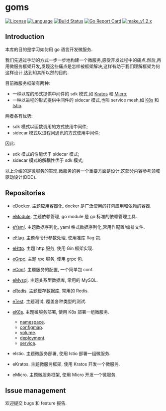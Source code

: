 # goms  

[![License](http://img.shields.io/badge/license-mit-blue.svg?style=flat-square)](https://raw.githubusercontent.com/labstack/echo/master/LICENSE) [![Language](https://img.shields.io/badge/language-go-blue.svg)](https://golang.org/) [![Build Status](http://img.shields.io/travis/fuwensun/goms.svg?style=flat-square)](https://travis-ci.org/fuwensun/goms) [![Go Report Card](https://goreportcard.com/badge/github.com/fuwensun/goms)](https://goreportcard.com/report/github.com/fuwensun/goms) [![make_v1.2.x](https://github.com/fuwensun/goms/workflows/make_v1.2.x/badge.svg)](https://github.com/fuwensun/goms/actions?query=workflow%3Amake_v1.2.x)



## Introduction

本库的目的是学习如何用 go 语言开发微服务.

我们先通过手动的方式一步一步地构建一个微服务,感受开发过程中的痛点.然后,再用微服务框架开发,发现这些痛点是怎样被框架解决,这样有助于我们理解框架为何这样设计,达到知其所以然的目的.

目前微服务框架有两种:
- 一种以库的形式提供中间件的 sdk 模式,如 [Kratos][15] 和 [Micro][16];
- 一种以进程的形式提供中间件的 sidecar 模式,也叫 service mesh,如 [K8s][17] 和 [Istio][18].

两者各有优势:
- sdk 模式以函数调用的方式使用中间件;
- sidecar 模式以进程间通讯的方式使用中间件;

因此:
- sdk 模式的性能优于 sidecar 模式;
- sidecar 模式的解耦性优于 sdk 模式;

以上介绍的是微服务的实现,微服务的另一个重要方面是设计,这部分内容参考领域驱动设计(DDD).

## Repositories

- [eDocker][22].  主题应用容器化, docker 是广泛使用的打包应用和依赖的容器.

- [eModule][21].  主题依赖管理, go module 是 go 标准的依赖管理工具.

- [eYaml][23].  主题数据序列化, yaml 格式数据序列化,常用作配置/编排文件.

- [eFlag][24].  主题命令行参数处理, 使用准库 flag 包.

- [eHttp][25].  主题 http 服务, 使用 Gin 框架实现.

- [eGrpc][26].  主题 rpc 服务, 使用 grpc 包.

- [eConf][27].  主题服务的配置, 一个简单包 conf.

- [eMysql][28].  主题关系型数据库, 常用的 MySQL.

- [eRedis][29].  主题缓存数据库, 常用的 Redis.

- [eTest][30].  主题测试, 覆盖各种类型的测试.

- [eK8s][31].  主题微服务部署, 使用 K8s 部署一组微服务.

    - [namespace][311].
    - [configmap][312].
    - [volume][313].
    - [deployment][314].
    - [service][315].

- eIstio.  主题微服务部署, 使用 Istio 部署一组微服务.

- eKratos.  主题微服务框架, 使用 Kratos 开发一个微服务.

- eMicro.  主题微服务框架, 使用 Micro 开发一个微服务.

## Issue management

欢迎提交 bugs 和 feature 报告.

[15]:https://github.com/bilibili/kratos
[16]:https://github.com/micro/micro
[17]:https://github.com/kubernetes/kubernetes
[18]:https://github.com/istio/istio

[21]:https://github.com/fuwensun/goms/tree/release-v1.2.0/eModule
[22]:https://github.com/fuwensun/goms/tree/release-v1.2.0/eDocker
[23]:https://github.com/fuwensun/goms/tree/release-v1.2.0/eYaml
[24]:https://github.com/fuwensun/goms/tree/release-v1.2.0/eFlag
[25]:https://github.com/fuwensun/goms/tree/release-v1.2.0/eHttp
[26]:https://github.com/fuwensun/goms/tree/release-v1.2.0/eGrpc
[27]:https://github.com/fuwensun/goms/tree/release-v1.2.0/eConf
[28]:https://github.com/fuwensun/goms/tree/release-v1.2.0/eMysql
[29]:https://github.com/fuwensun/goms/tree/release-v1.2.0/eRedis
[30]:https://github.com/fuwensun/goms/tree/release-v1.2.0/eTest
[31]:https://github.com/fuwensun/goms/tree/release-v1.2.0/eK8s


[311]:https://github.com/fuwensun/goms/tree/release-v1.2.0/eK8s/namespace
[312]:https://github.com/fuwensun/goms/tree/release-v1.2.0/eK8s/configmap
[313]:https://github.com/fuwensun/goms/tree/release-v1.2.0/eK8s/volume
[314]:https://github.com/fuwensun/goms/tree/release-v1.2.0/eK8s/deployment
[315]:https://github.com/fuwensun/goms/tree/release-v1.2.0/eK8s/service